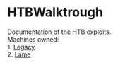 # HTBWalktrough
Documentation of the HTB exploits. <br>
  Machines owned:<br>
    1. [Legacy](Legacy/Legacy.md) <br>
    2. [Lame](Lame/Lame.md)  <br>
